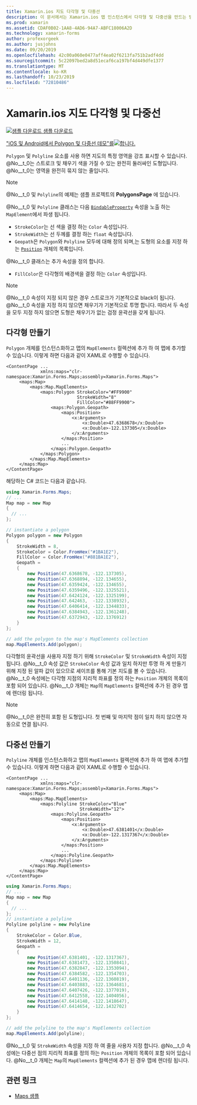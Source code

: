 ```yaml
---
title: Xamarin.ios 지도 다각형 및 다중선
description: 이 문서에서는 Xamarin.ios 맵 인스턴스에서 다각형 및 다중선을 만드는 방법을 설명 합니다.
ms.prod: xamarin
ms.assetid: CDAF0B02-1AA8-4AD6-94A7-ABFC18006A2D
ms.technology: xamarin-forms
author: profexorgeek
ms.author: jusjohns
ms.date: 09/20/2019
ms.openlocfilehash: 42c00a060e0477aff4ea02f6213fa751b2adf4dd
ms.sourcegitcommit: 5c22097bed2a8d51ecaf6ca197bf4d449dfe1377
ms.translationtype: MT
ms.contentlocale: ko-KR
ms.lasthandoff: 10/23/2019
ms.locfileid: "72810486"
---
```

# <a name="xamarinforms-map-polygons-and-polylines"></a>Xamarin.ios 지도 다각형 및 다중선

[![샘플 다운로드](~/media/shared/download.png) 샘플 다운로드](https://docs.microsoft.com/samples/xamarin/xamarin-forms-samples/workingwithmaps)

["iOS 및 Android에서 Polygon 및 다중선 데모"를![합니다.](polygons-images/polygon-app-cropped.png)](polygons-images/polygon-app.png#lightbox)

`Polygon` 및 `Polyline` 요소를 사용 하면 지도의 특정 영역을 강조 표시할 수 있습니다. @No__t_0는 스트로크 및 채우기 색을 가질 수 있는 완전히 둘러싸인 도형입니다. @No__t_0는 영역을 완전히 묶지 않는 줄입니다.

> [!NOTE]
> @No__t_0 및 `Polyline`의 예제는 샘플 프로젝트의 **PolygonsPage** 에 있습니다.

@No__t_0 및 `Polyline` 클래스는 다음 [`BindableProperty`](xref:Xamarin.Forms.BindableProperty) 속성을 노출 하는 `MapElement`에서 파생 됩니다.

- `StrokeColor`는 선 색을 결정 하는 `Color` 속성입니다.
- `StrokeWidth`는 선 두께를 결정 하는 `float` 속성입니다.
- `Geopath`은 `Polygon`와 `Polyline` 모두에 대해 정의 되며,는 도형의 요소를 지정 하는 [`Position`](xref:Xamarin.Forms.Maps.Position) 개체의 목록입니다.

@No__t_0 클래스는 추가 속성을 정의 합니다.

- `FillColor`은 다각형의 배경색을 결정 하는 `Color` 속성입니다.

> [!NOTE]
> @No__t_0 속성이 지정 되지 않은 경우 스트로크가 기본적으로 black이 됩니다. @No__t_0 속성을 지정 하지 않으면 채우기가 기본적으로 투명 합니다. 따라서 두 속성을 모두 지정 하지 않으면 도형은 채우기가 없는 검정 윤곽선을 갖게 됩니다.

## <a name="create-a-polygon"></a>다각형 만들기

`Polygon` 개체를 인스턴스화하고 맵의 `MapElements` 컬렉션에 추가 하 여 맵에 추가할 수 있습니다. 이렇게 하면 다음과 같이 XAML로 수행할 수 있습니다.

```xaml
<ContentPage ...
             xmlns:maps="clr-namespace:Xamarin.Forms.Maps;assembly=Xamarin.Forms.Maps">
     <maps:Map>
         <maps:Map.MapElements>
             <maps:Polygon StrokeColor="#FF9900"
                           StrokeWidth="8"
                           FillColor="#88FF9900">
                 <maps:Polygon.Geopath>
                     <maps:Position>
                         <x:Arguments>
                             <x:Double>47.6368678</x:Double>
                             <x:Double>-122.137305</x:Double>
                         </x:Arguments>
                     </maps:Position>
                     ...
                 </maps:Polygon.Geopath>
             </maps:Polygon>
         </maps:Map.MapElements>
     </maps:Map>
</ContentPage>
```

해당하는 C# 코드는 다음과 같습니다.

```csharp
using Xamarin.Forms.Maps;
// ...
Map map = new Map
{
  // ...
};

// instantiate a polygon
Polygon polygon = new Polygon
{
    StrokeWidth = 8,
    StrokeColor = Color.FromHex("#1BA1E2"),
    FillColor = Color.FromHex("#881BA1E2"),
    Geopath =
    {
        new Position(47.6368678, -122.137305),
        new Position(47.6368894, -122.134655),
        new Position(47.6359424, -122.134655),
        new Position(47.6359496, -122.1325521),
        new Position(47.6424124, -122.1325199),
        new Position(47.642463,  -122.1338932),
        new Position(47.6406414, -122.1344833),
        new Position(47.6384943, -122.1361248),
        new Position(47.6372943, -122.1376912)
    }
};

// add the polygon to the map's MapElements collection
map.MapElements.Add(polygon);
```

다각형의 윤곽선을 사용자 지정 하기 위해 `StrokeColor` 및 `StrokeWidth` 속성이 지정 됩니다. @No__t_0 속성 값은 `StrokeColor` 속성 값과 일치 하지만 투명 하 게 만들기 위해 지정 된 알파 값이 있으므로 셰이프를 통해 기본 지도를 볼 수 있습니다. @No__t_0 속성에는 다각형 지점의 지리적 좌표를 정의 하는 `Position` 개체의 목록이 포함 되어 있습니다. @No__t_0 개체는 `Map`의 `MapElements` 컬렉션에 추가 된 경우 맵에 렌더링 됩니다.

> [!NOTE]
> @No__t_0은 완전히 포함 된 도형입니다. 첫 번째 및 마지막 점이 일치 하지 않으면 자동으로 연결 됩니다.

## <a name="create-a-polyline"></a>다중선 만들기

`Polyline` 개체를 인스턴스화하고 맵의 `MapElements` 컬렉션에 추가 하 여 맵에 추가할 수 있습니다. 이렇게 하면 다음과 같이 XAML로 수행할 수 있습니다.

```xaml
<ContentPage ...
             xmlns:maps="clr-namespace:Xamarin.Forms.Maps;assembly=Xamarin.Forms.Maps">
     <maps:Map>
         <maps:Map.MapElements>
             <maps:Polyline StrokeColor="Blue"
                            StrokeWidth="12">
                 <maps:Polyline.Geopath>
                     <maps:Position>
                         <x:Arguments>
                             <x:Double>47.6381401</x:Double>
                             <x:Double>-122.1317367</x:Double>
                         </x:Arguments>
                     </maps:Position>
                     ...
                 </maps:Polyline.Geopath>
             </maps:Polyline>
         </maps:Map.MapElements>
     </maps:Map>
</ContentPage>
```

```csharp
using Xamarin.Forms.Maps;
// ...
Map map = new Map
{
  // ...
};
// instantiate a polyline
Polyline polyline = new Polyline
{
    StrokeColor = Color.Blue,
    StrokeWidth = 12,
    Geopath =
    {
        new Position(47.6381401, -122.1317367),
        new Position(47.6381473, -122.1350841),
        new Position(47.6382847, -122.1353094),
        new Position(47.6384582, -122.1354703),
        new Position(47.6401136, -122.1360819),
        new Position(47.6403883, -122.1364681),
        new Position(47.6407426, -122.1377019),
        new Position(47.6412558, -122.1404056),
        new Position(47.6414148, -122.1418647),
        new Position(47.6414654, -122.1432702)
    }
};

// add the polyline to the map's MapElements collection
map.MapElements.Add(polyline);
```

@No__t_0 및 `StrokeWidth` 속성을 지정 하 여 줄을 사용자 지정 합니다. @No__t_0 속성에는 다중선 점의 지리적 좌표를 정의 하는 `Position` 개체의 목록이 포함 되어 있습니다. @No__t_0 개체는 `Map`의 `MapElements` 컬렉션에 추가 된 경우 맵에 렌더링 됩니다.

## <a name="related-links"></a>관련 링크

- [Maps 샘플](https://docs.microsoft.com/samples/xamarin/xamarin-forms-samples/workingwithmaps)
